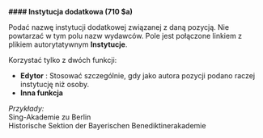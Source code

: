 **#### Instytucja dodatkowa (710 $a)**

Podać nazwę instytucji dodatkowej związanej z daną pozycją. Nie powtarzać w tym polu nazw wydawców. Pole jest połączone linkiem z plikiem autorytatywnym  **Instytucje**.

Korzystać tylko z dwóch funkcji:

- **Edytor** : Stosować szczególnie, gdy jako autora pozycji podano raczej instytucję niż osoby.
- **Inna funkcja**  

_Przykłady:_  
Sing-Akademie zu Berlin   
Historische Sektion der Bayerischen Benediktinerakademie